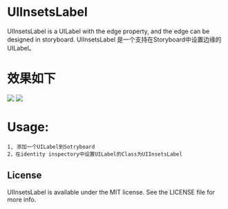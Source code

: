 # UIInsetsLabel
UIInsetsLabel is a UILabel with the edge property, and the edge can be designed in storyboard.
UIInsetsLabel 是一个支持在Storyboard中设置边缘的UILabel。

# 效果如下
<img src="https://raw.github.com/relayon/UIInsetsLabel/master/Assets/design.png"/>
<img src="https://raw.github.com/relayon/UIInsetsLabel/master/Assets/effect.png"/>

# Usage:
```
1, 添加一个UILabel到Sotryboard
2，在identity inspectory中设置UILabel的Class为UIInsetsLabel
```

## License
UIInsetsLabel is available under the MIT license. See the LICENSE file for more info.